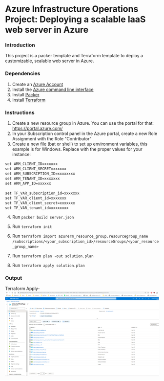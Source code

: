 # Azure Infrastructure Operations Project: Deploying a scalable IaaS web server in Azure

### Introduction
This project is a packer template and Terraform template to deploy a customizable, scalable web server in Azure.

### Dependencies
1. Create an [Azure Account](https://portal.azure.com) 
2. Install the [Azure command line interface](https://docs.microsoft.com/en-us/cli/azure/install-azure-cli?view=azure-cli-latest)
3. Install [Packer](https://www.packer.io/downloads)
4. Install [Terraform](https://www.terraform.io/downloads.html)

### Instructions
1. Create a new resource group in Azure. You can use the portal for that: https://portal.azure.com/
2. In your Subscription control panel in the Azure portal, create a new Role Assignment with the Role "Contributor"
3. Create a new file (bat or shell) to set up environment variables, this example is for Windows. Replace with the proper values for your instance:

```
set ARM_CLIENT_ID=xxxxxx
set ARM_CLIENT_SECRET=xxxxxx
set ARM_SUBSCRIPTION_ID=xxxxxxxx
set ARM_TENANT_ID=xxxxxxx
set ARM_APP_ID=xxxxxx

set TF_VAR_subscription_id=xxxxxxx
set TF_VAR_client_id=xxxxxxx
set TF_VAR_client_secret=xxxxxxx
set TF_VAR_tenant_id=xxxxxxxx
```

4. Run `packer build server.json`

5. Run `terraform init`

6. Run `terraform import azurerm_resource_group.resourcegroup_name /subscriptions/<your_subscription_id>/resourceGroups/<your_resource_group_name>`

7. Run `terraform plan -out solution.plan`

8. Run `terraform apply solution.plan`


### Output
Terraform Apply-<br />
<img src="/Screenshots/Terraform apply execution result.png">


